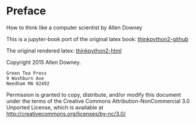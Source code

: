 # Preface

How to think like a computer scientist by Allen Downey

This is a jupyter-book port of the original latex book: [thinkpython2-github](https://github.com/AllenDowney/ThinkPython2)

The original rendered latex:  [thinkpython2-html](http://greenteapress.com/thinkpython2/html/index.html)

Copyright 2015 Allen Downey.

```
Green Tea Press 
9 Washburn Ave  
Needham MA 02492
```

Permission is granted to copy, distribute, and/or modify this document
under the terms of the Creative Commons Attribution-NonCommercial 3.0 Unported
License, which is available at <http://creativecommons.org/licenses/by-nc/3.0/>



